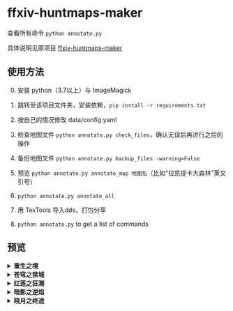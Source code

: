 # ffxiv-huntmaps-maker

查看所有命令 `python annotate.py`

具体说明见原项目 [ffxiv-huntmaps-maker](https://github.com/RKI027/ffxiv-huntmaps-maker)

## 使用方法

0. 安装 python（3.7以上）与 ImageMagick

1. 跳转至该项目文件夹，安装依赖，`pip install -r requirements.txt`

2. 按自己的情况修改 data/config.yaml

3. 检查地图文件 `python annotate.py check_files`，确认无误后再进行之后的操作

4. 备份地图文件 `python annotate.py backup_files -warning=False`

5. 预览 `python annotate.py annotate_map 地图名`（比如"拉凯提卡大森林"英文引号）

6. `python annotate.py annotate_all`

7. 用 TexTools 导入dds，打包分享

8. `python annotate.py` to get a list of commands

## 预览

<details><summary><b>重生之境</b></summary>

| 库尔札斯 | 拉诺西亚 | 摩杜纳 | 萨纳兰 | 黑衣森林 | 
| :---: | :---: | :---: | :---: | :---: | 
| <a href="https://raw.githubusercontent.com/enderneko/ffxiv-huntmaps-maker/master/Saved/UI/地图/库尔札斯/库尔札斯中央高地/r1f100_m.png"><img src="https://raw.githubusercontent.com/enderneko/ffxiv-huntmaps-maker/master/Saved/UI/地图/库尔札斯/库尔札斯中央高地/r1f100_m.png" width="150"/> |<a href="https://raw.githubusercontent.com/enderneko/ffxiv-huntmaps-maker/master/Saved/UI/地图/拉诺西亚/东拉诺西亚/s1f301_m.png"><img src="https://raw.githubusercontent.com/enderneko/ffxiv-huntmaps-maker/master/Saved/UI/地图/拉诺西亚/东拉诺西亚/s1f301_m.png" width="150"/> |<a href="https://raw.githubusercontent.com/enderneko/ffxiv-huntmaps-maker/master/Saved/UI/地图/摩杜纳/摩杜纳/l1f101_m.png"><img src="https://raw.githubusercontent.com/enderneko/ffxiv-huntmaps-maker/master/Saved/UI/地图/摩杜纳/摩杜纳/l1f101_m.png" width="150"/> |<a href="https://raw.githubusercontent.com/enderneko/ffxiv-huntmaps-maker/master/Saved/UI/地图/萨纳兰/东萨纳兰/w1f300_m.png"><img src="https://raw.githubusercontent.com/enderneko/ffxiv-huntmaps-maker/master/Saved/UI/地图/萨纳兰/东萨纳兰/w1f300_m.png" width="150"/> |<a href="https://raw.githubusercontent.com/enderneko/ffxiv-huntmaps-maker/master/Saved/UI/地图/黑衣森林/黑衣森林东部林区/f1f200_m.png"><img src="https://raw.githubusercontent.com/enderneko/ffxiv-huntmaps-maker/master/Saved/UI/地图/黑衣森林/黑衣森林东部林区/f1f200_m.png" width="150"/> |
|    | <a href="https://raw.githubusercontent.com/enderneko/ffxiv-huntmaps-maker/master/Saved/UI/地图/拉诺西亚/中拉诺西亚/s1f100_m.png"><img src="https://raw.githubusercontent.com/enderneko/ffxiv-huntmaps-maker/master/Saved/UI/地图/拉诺西亚/中拉诺西亚/s1f100_m.png" width="150"/> |   | <a href="https://raw.githubusercontent.com/enderneko/ffxiv-huntmaps-maker/master/Saved/UI/地图/萨纳兰/中萨纳兰/w1f200_m.png"><img src="https://raw.githubusercontent.com/enderneko/ffxiv-huntmaps-maker/master/Saved/UI/地图/萨纳兰/中萨纳兰/w1f200_m.png" width="150"/> |<a href="https://raw.githubusercontent.com/enderneko/ffxiv-huntmaps-maker/master/Saved/UI/地图/黑衣森林/黑衣森林中央林区/f1f100_m.png"><img src="https://raw.githubusercontent.com/enderneko/ffxiv-huntmaps-maker/master/Saved/UI/地图/黑衣森林/黑衣森林中央林区/f1f100_m.png" width="150"/> |
|    | <a href="https://raw.githubusercontent.com/enderneko/ffxiv-huntmaps-maker/master/Saved/UI/地图/拉诺西亚/拉诺西亚低地/s1f200_m.png"><img src="https://raw.githubusercontent.com/enderneko/ffxiv-huntmaps-maker/master/Saved/UI/地图/拉诺西亚/拉诺西亚低地/s1f200_m.png" width="150"/> |   | <a href="https://raw.githubusercontent.com/enderneko/ffxiv-huntmaps-maker/master/Saved/UI/地图/萨纳兰/北萨纳兰/w1f500_m.png"><img src="https://raw.githubusercontent.com/enderneko/ffxiv-huntmaps-maker/master/Saved/UI/地图/萨纳兰/北萨纳兰/w1f500_m.png" width="150"/> |<a href="https://raw.githubusercontent.com/enderneko/ffxiv-huntmaps-maker/master/Saved/UI/地图/黑衣森林/黑衣森林北部林区/f1f400_m.png"><img src="https://raw.githubusercontent.com/enderneko/ffxiv-huntmaps-maker/master/Saved/UI/地图/黑衣森林/黑衣森林北部林区/f1f400_m.png" width="150"/> |
|    | <a href="https://raw.githubusercontent.com/enderneko/ffxiv-huntmaps-maker/master/Saved/UI/地图/拉诺西亚/拉诺西亚外地/s1f600_m.png"><img src="https://raw.githubusercontent.com/enderneko/ffxiv-huntmaps-maker/master/Saved/UI/地图/拉诺西亚/拉诺西亚外地/s1f600_m.png" width="150"/> |   | <a href="https://raw.githubusercontent.com/enderneko/ffxiv-huntmaps-maker/master/Saved/UI/地图/萨纳兰/南萨纳兰/w1f401_m.png"><img src="https://raw.githubusercontent.com/enderneko/ffxiv-huntmaps-maker/master/Saved/UI/地图/萨纳兰/南萨纳兰/w1f401_m.png" width="150"/> |<a href="https://raw.githubusercontent.com/enderneko/ffxiv-huntmaps-maker/master/Saved/UI/地图/黑衣森林/黑衣森林南部林区/f1f300_m.png"><img src="https://raw.githubusercontent.com/enderneko/ffxiv-huntmaps-maker/master/Saved/UI/地图/黑衣森林/黑衣森林南部林区/f1f300_m.png" width="150"/> |
|    | <a href="https://raw.githubusercontent.com/enderneko/ffxiv-huntmaps-maker/master/Saved/UI/地图/拉诺西亚/拉诺西亚高地/s1f500_m.png"><img src="https://raw.githubusercontent.com/enderneko/ffxiv-huntmaps-maker/master/Saved/UI/地图/拉诺西亚/拉诺西亚高地/s1f500_m.png" width="150"/> |   | <a href="https://raw.githubusercontent.com/enderneko/ffxiv-huntmaps-maker/master/Saved/UI/地图/萨纳兰/西萨纳兰/w1f100_m.png"><img src="https://raw.githubusercontent.com/enderneko/ffxiv-huntmaps-maker/master/Saved/UI/地图/萨纳兰/西萨纳兰/w1f100_m.png" width="150"/> |   | 
|    | <a href="https://raw.githubusercontent.com/enderneko/ffxiv-huntmaps-maker/master/Saved/UI/地图/拉诺西亚/西拉诺西亚/s1f400_m.png"><img src="https://raw.githubusercontent.com/enderneko/ffxiv-huntmaps-maker/master/Saved/UI/地图/拉诺西亚/西拉诺西亚/s1f400_m.png" width="150"/> |   |    |    | 

</details>

<details><summary><b>苍穹之禁城</b></summary>

| 库尔札斯 | 阿巴拉提亚 | 龙堡 | 
| :---: | :---: | :---: | 
| <a href="https://raw.githubusercontent.com/enderneko/ffxiv-huntmaps-maker/master/Saved/UI/地图/库尔札斯/库尔札斯西部高地/r2f100_m.png"><img src="https://raw.githubusercontent.com/enderneko/ffxiv-huntmaps-maker/master/Saved/UI/地图/库尔札斯/库尔札斯西部高地/r2f100_m.png" width="150"/> |<a href="https://raw.githubusercontent.com/enderneko/ffxiv-huntmaps-maker/master/Saved/UI/地图/阿巴拉提亚/阿巴拉提亚云海/a2f100_m.png"><img src="https://raw.githubusercontent.com/enderneko/ffxiv-huntmaps-maker/master/Saved/UI/地图/阿巴拉提亚/阿巴拉提亚云海/a2f100_m.png" width="150"/> |<a href="https://raw.githubusercontent.com/enderneko/ffxiv-huntmaps-maker/master/Saved/UI/地图/龙堡/翻云雾海/d2f300_m.png"><img src="https://raw.githubusercontent.com/enderneko/ffxiv-huntmaps-maker/master/Saved/UI/地图/龙堡/翻云雾海/d2f300_m.png" width="150"/> |
|    | <a href="https://raw.githubusercontent.com/enderneko/ffxiv-huntmaps-maker/master/Saved/UI/地图/阿巴拉提亚/魔大陆阿济兹拉/a2f200_m.png"><img src="https://raw.githubusercontent.com/enderneko/ffxiv-huntmaps-maker/master/Saved/UI/地图/阿巴拉提亚/魔大陆阿济兹拉/a2f200_m.png" width="150"/> |<a href="https://raw.githubusercontent.com/enderneko/ffxiv-huntmaps-maker/master/Saved/UI/地图/龙堡/龙堡内陆低地/d2f200_m.png"><img src="https://raw.githubusercontent.com/enderneko/ffxiv-huntmaps-maker/master/Saved/UI/地图/龙堡/龙堡内陆低地/d2f200_m.png" width="150"/> |
|    |    | <a href="https://raw.githubusercontent.com/enderneko/ffxiv-huntmaps-maker/master/Saved/UI/地图/龙堡/龙堡参天高地/d2f100_m.png"><img src="https://raw.githubusercontent.com/enderneko/ffxiv-huntmaps-maker/master/Saved/UI/地图/龙堡/龙堡参天高地/d2f100_m.png" width="150"/> |

</details>

<details><summary><b>红莲之狂潮</b></summary>

| 基拉巴尼亚 | 奥萨德 | 
| :---: | :---: | 
| <a href="https://raw.githubusercontent.com/enderneko/ffxiv-huntmaps-maker/master/Saved/UI/地图/基拉巴尼亚/基拉巴尼亚山区/g3f200_m.png"><img src="https://raw.githubusercontent.com/enderneko/ffxiv-huntmaps-maker/master/Saved/UI/地图/基拉巴尼亚/基拉巴尼亚山区/g3f200_m.png" width="150"/> |<a href="https://raw.githubusercontent.com/enderneko/ffxiv-huntmaps-maker/master/Saved/UI/地图/奥萨德/太阳神草原/e3f300_m.png"><img src="https://raw.githubusercontent.com/enderneko/ffxiv-huntmaps-maker/master/Saved/UI/地图/奥萨德/太阳神草原/e3f300_m.png" width="150"/> |
| <a href="https://raw.githubusercontent.com/enderneko/ffxiv-huntmaps-maker/master/Saved/UI/地图/基拉巴尼亚/基拉巴尼亚湖区/g3f300_m.png"><img src="https://raw.githubusercontent.com/enderneko/ffxiv-huntmaps-maker/master/Saved/UI/地图/基拉巴尼亚/基拉巴尼亚湖区/g3f300_m.png" width="150"/> |<a href="https://raw.githubusercontent.com/enderneko/ffxiv-huntmaps-maker/master/Saved/UI/地图/奥萨德/延夏/e3f200_m.png"><img src="https://raw.githubusercontent.com/enderneko/ffxiv-huntmaps-maker/master/Saved/UI/地图/奥萨德/延夏/e3f200_m.png" width="150"/> |
| <a href="https://raw.githubusercontent.com/enderneko/ffxiv-huntmaps-maker/master/Saved/UI/地图/基拉巴尼亚/基拉巴尼亚边区/g3f100_m.png"><img src="https://raw.githubusercontent.com/enderneko/ffxiv-huntmaps-maker/master/Saved/UI/地图/基拉巴尼亚/基拉巴尼亚边区/g3f100_m.png" width="150"/> |<a href="https://raw.githubusercontent.com/enderneko/ffxiv-huntmaps-maker/master/Saved/UI/地图/奥萨德/红玉海/e3f100_m.png"><img src="https://raw.githubusercontent.com/enderneko/ffxiv-huntmaps-maker/master/Saved/UI/地图/奥萨德/红玉海/e3f100_m.png" width="150"/> |

</details>

<details><summary><b>暗影之逆焰</b></summary>

| 诺弗兰特 1 | 诺弗兰特 2 | 
| :---: | :---: | 
| <a href="https://raw.githubusercontent.com/enderneko/ffxiv-huntmaps-maker/master/Saved/UI/地图/诺弗兰特/安穆·艾兰/n4f300_m.png"><img src="https://raw.githubusercontent.com/enderneko/ffxiv-huntmaps-maker/master/Saved/UI/地图/诺弗兰特/安穆·艾兰/n4f300_m.png" width="150"/> |<a href="https://raw.githubusercontent.com/enderneko/ffxiv-huntmaps-maker/master/Saved/UI/地图/诺弗兰特/伊尔美格/n4f400_m.png"><img src="https://raw.githubusercontent.com/enderneko/ffxiv-huntmaps-maker/master/Saved/UI/地图/诺弗兰特/伊尔美格/n4f400_m.png" width="150"/> |
| <a href="https://raw.githubusercontent.com/enderneko/ffxiv-huntmaps-maker/master/Saved/UI/地图/诺弗兰特/珂露西亚岛/n4f200_m.png"><img src="https://raw.githubusercontent.com/enderneko/ffxiv-huntmaps-maker/master/Saved/UI/地图/诺弗兰特/珂露西亚岛/n4f200_m.png" width="150"/> |<a href="https://raw.githubusercontent.com/enderneko/ffxiv-huntmaps-maker/master/Saved/UI/地图/诺弗兰特/拉凯提卡大森林/n4f500_m.png"><img src="https://raw.githubusercontent.com/enderneko/ffxiv-huntmaps-maker/master/Saved/UI/地图/诺弗兰特/拉凯提卡大森林/n4f500_m.png" width="150"/> |
| <a href="https://raw.githubusercontent.com/enderneko/ffxiv-huntmaps-maker/master/Saved/UI/地图/诺弗兰特/雷克兰德/n4f100_m.png"><img src="https://raw.githubusercontent.com/enderneko/ffxiv-huntmaps-maker/master/Saved/UI/地图/诺弗兰特/雷克兰德/n4f100_m.png" width="150"/> |<a href="https://raw.githubusercontent.com/enderneko/ffxiv-huntmaps-maker/master/Saved/UI/地图/诺弗兰特/黑风海/n4f600_m.png"><img src="https://raw.githubusercontent.com/enderneko/ffxiv-huntmaps-maker/master/Saved/UI/地图/诺弗兰特/黑风海/n4f600_m.png" width="150"/> |

</details>

<details><summary><b>晓月之终途</b></summary>

| 伊尔萨巴德 | 北洋地域 | 古代世界 | 星外天域 | 
| :---: | :---: | :---: | :---: | 
| <a href="https://raw.githubusercontent.com/enderneko/ffxiv-huntmaps-maker/master/Saved/UI/地图/伊尔萨巴德/加雷马/m5f200_m.png"><img src="https://raw.githubusercontent.com/enderneko/ffxiv-huntmaps-maker/master/Saved/UI/地图/伊尔萨巴德/加雷马/m5f200_m.png" width="150"/> |<a href="https://raw.githubusercontent.com/enderneko/ffxiv-huntmaps-maker/master/Saved/UI/地图/北洋地域/迷津/k5f100_m.png"><img src="https://raw.githubusercontent.com/enderneko/ffxiv-huntmaps-maker/master/Saved/UI/地图/北洋地域/迷津/k5f100_m.png" width="150"/> |<a href="https://raw.githubusercontent.com/enderneko/ffxiv-huntmaps-maker/master/Saved/UI/地图/古代世界/厄尔庇斯/n5f100_m.png"><img src="https://raw.githubusercontent.com/enderneko/ffxiv-huntmaps-maker/master/Saved/UI/地图/古代世界/厄尔庇斯/n5f100_m.png" width="150"/> |<a href="https://raw.githubusercontent.com/enderneko/ffxiv-huntmaps-maker/master/Saved/UI/地图/星外天域/叹息海/u5f100_m.png"><img src="https://raw.githubusercontent.com/enderneko/ffxiv-huntmaps-maker/master/Saved/UI/地图/星外天域/叹息海/u5f100_m.png" width="150"/> |
| <a href="https://raw.githubusercontent.com/enderneko/ffxiv-huntmaps-maker/master/Saved/UI/地图/伊尔萨巴德/萨维奈岛/m5f100_m.png"><img src="https://raw.githubusercontent.com/enderneko/ffxiv-huntmaps-maker/master/Saved/UI/地图/伊尔萨巴德/萨维奈岛/m5f100_m.png" width="150"/> |   |    | <a href="https://raw.githubusercontent.com/enderneko/ffxiv-huntmaps-maker/master/Saved/UI/地图/星外天域/天外天垓/u5f200_m.png"><img src="https://raw.githubusercontent.com/enderneko/ffxiv-huntmaps-maker/master/Saved/UI/地图/星外天域/天外天垓/u5f200_m.png" width="150"/> |

</details>
